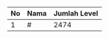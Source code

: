 | No | Nama            | Jumlah Level |
|----|-----------------|--------------|
| 1  | #    |    2474        |
